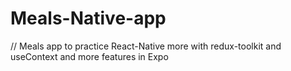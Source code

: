 # Meals-Native-app
// Meals app to practice React-Native more with redux-toolkit and useContext and more features in Expo
